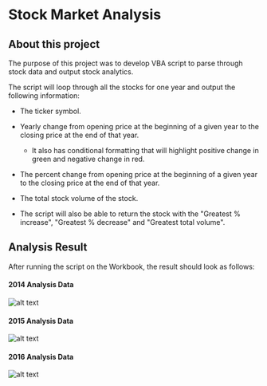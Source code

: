 # Stock Market Analysis

## About this project

The purpose of this project was to develop VBA script to parse through stock data and output stock analytics.

The script will loop through all the stocks for one year and output the following information:

- The ticker symbol.

- Yearly change from opening price at the beginning of a given year to the closing price at the end of that year.
  - It also has conditional formatting that will highlight positive change in green and negative change in red.

- The percent change from opening price at the beginning of a given year to the closing price at the end of that year.

- The total stock volume of the stock.

- The script will also be able to return the stock with the "Greatest % increase", "Greatest % decrease" and "Greatest total volume".

## Analysis Result

After running the script on the Workbook, the result should look as follows:

#### 2014 Analysis Data
![alt text](https://github.com/saif-gorges/VBA-challenge/blob/master/VBA%20of%20Wallstreet%202014.PNG)

#### 2015 Analysis Data
![alt text](https://github.com/saif-gorges/VBA-challenge/blob/master/VBA%20of%20Wallstreet%202015.PNG)

#### 2016 Analysis Data
![alt text](https://github.com/saif-gorges/VBA-challenge/blob/master/VBA%20of%20Wallstreet%202016.PNG)

